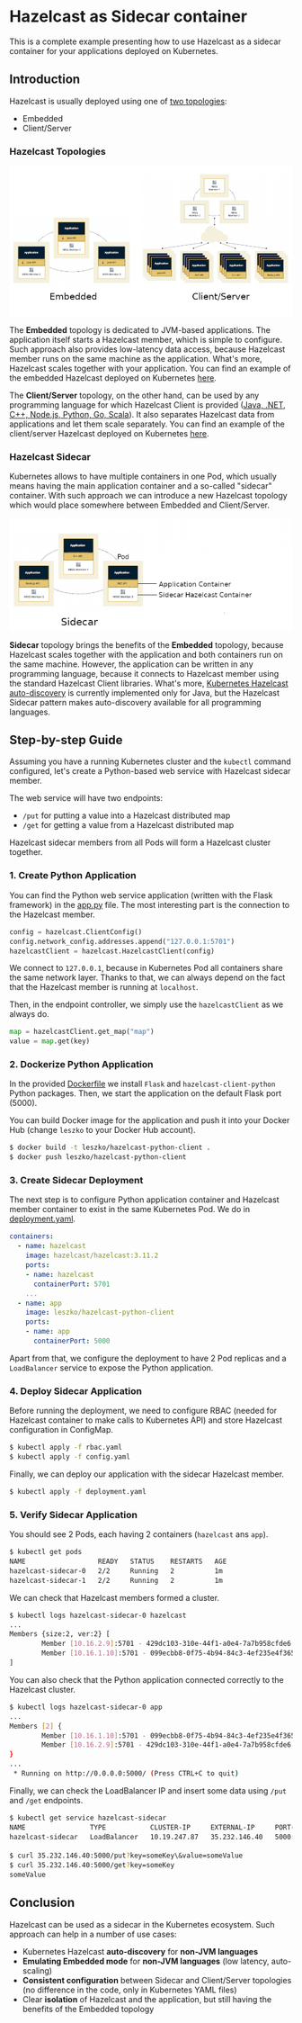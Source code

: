 # Hazelcast as Sidecar container

This is a complete example presenting how to use Hazelcast as a sidecar container for your applications deployed on Kubernetes.

## Introduction

Hazelcast is usually deployed using one of [two topologies](https://docs.hazelcast.org/docs/latest/manual/html-single/#hazelcast-topology):
* Embedded
* Client/Server

### Hazelcast Topologies
![Hazelcast Topologies](markdown/hazelcast_topology.png)

The **Embedded** topology is dedicated to JVM-based applications. The application itself starts a Hazelcast member, which is simple to configure. Such approach also provides low-latency data access, because Hazelcast member runs on the same machine as the application. What's more, Hazelcast scales together with your application. You can find an example of the embedded Hazelcast deployed on Kubernetes [here](../embedded).

The **Client/Server** topology, on the other hand, can be used by any programming language for which Hazelcast Client is provided ([Java, .NET, C++, Node.js, Python, Go, Scala](https://hazelcast.org/clients-languages/)). It also separates Hazelcast data from applications and let them scale separately. You can find an example of the client/server Hazelcast deployed on Kubernetes [here](../springboot-k8s-hello-world).

### Hazelcast Sidecar

Kubernetes allows to have multiple containers in one Pod, which usually means having the main application container and a so-called "sidecar" container. With such approach we can introduce a new Hazelcast topology which would place somewhere between Embedded and Client/Server.

![Hazelcast Sidecar](markdown/hazelcast_sidecar.png)

**Sidecar** topology brings the benefits of the **Embedded** topology, because Hazelcast scales together with the application and both containers run on the same machine. However, the application can be written in any programming language, because it connects to Hazelcast member using the standard Hazelcast Client libraries. What's more, [Kubernetes Hazelcast auto-discovery](https://github.com/hazelcast/hazelcast-kubernetes) is currently implemented only for Java, but the Hazelcast Sidecar pattern makes auto-discovery available for all programming languages.  

## Step-by-step Guide

Assuming you have a running Kubernetes cluster and the `kubectl` command configured, let's create a Python-based web service with Hazelcast sidecar member.

The web service will have two endpoints:
* `/put` for putting a value into a Hazelcast distributed map
* `/get` for getting a value from a Hazelcast distributed map

Hazelcast sidecar members from all Pods will form a Hazelcast cluster together.

### 1. Create Python Application

You can find the Python web service application (written with the Flask framework) in the [app.py](app.py) file. The most interesting part is the connection to the Hazelcast member.

```python
config = hazelcast.ClientConfig()
config.network_config.addresses.append("127.0.0.1:5701")
hazelcastClient = hazelcast.HazelcastClient(config)
``` 

We connect to `127.0.0.1`, because in Kubernetes Pod all containers share the same network layer. Thanks to that, we can always depend on the fact that the Hazelcast member is running at `localhost`.

Then, in the endpoint controller, we simply use the `hazelcastClient` as we always do.
```python
map = hazelcastClient.get_map("map")
value = map.get(key)
```

### 2. Dockerize Python Application

In the provided [Dockerfile](Dockerfile) we install `Flask` and `hazelcast-client-python` Python packages. Then, we start the application on the default Flask port (5000).

You can build Docker image for the application and push it into your Docker Hub (change `leszko` to your Docker Hub account).
```bash
$ docker build -t leszko/hazelcast-python-client .
$ docker push leszko/hazelcast-python-client 
```

### 3. Create Sidecar Deployment

The next step is to configure Python application container and Hazelcast member container to exist in the same Kubernetes Pod. We do in [deployment.yaml](deployment.yaml).

```yaml
containers:
  - name: hazelcast
    image: hazelcast/hazelcast:3.11.2
    ports:
    - name: hazelcast
      containerPort: 5701
    ...
  - name: app
    image: leszko/hazelcast-python-client
    ports:
    - name: app
      containerPort: 5000
```

Apart from that, we configure the deployment to have 2 Pod replicas and a `LoadBalancer` service to expose the Python application.

### 4. Deploy Sidecar Application

Before running the deployment, we need to configure RBAC (needed for Hazelcast container to make calls to Kubernetes API) and store Hazelcast configuration in ConfigMap.

```bash
$ kubectl apply -f rbac.yaml
$ kubectl apply -f config.yaml
```

Finally, we can deploy our application with the sidecar Hazelcast member.

```bash
$ kubectl apply -f deployment.yaml
```

### 5. Verify Sidecar Application

You should see 2 Pods, each having 2 containers (`hazelcast` ans `app`).

```bash
$ kubectl get pods
NAME                  READY   STATUS    RESTARTS   AGE
hazelcast-sidecar-0   2/2     Running   2          1m
hazelcast-sidecar-1   2/2     Running   2          1m
```

We can check that Hazelcast members formed a cluster.

```bash
$ kubectl logs hazelcast-sidecar-0 hazelcast
...
Members {size:2, ver:2} [
        Member [10.16.2.9]:5701 - 429dc103-310e-44f1-a0e4-7a7b958cfde6
        Member [10.16.1.10]:5701 - 099ecbb8-0f75-4b94-84c3-4ef235e4f365 this
]
```

You can also check that the Python application connected correctly to the Hazelcast cluster.

```bash
$ kubectl logs hazelcast-sidecar-0 app
...
Members [2] {
        Member [10.16.1.10]:5701 - 099ecbb8-0f75-4b94-84c3-4ef235e4f365
        Member [10.16.2.9]:5701 - 429dc103-310e-44f1-a0e4-7a7b958cfde6
}
...
 * Running on http://0.0.0.0:5000/ (Press CTRL+C to quit)
```

Finally, we can check the LoadBalancer IP and insert some data using `/put` and `/get` endpoints.

```bash
$ kubectl get service hazelcast-sidecar
NAME                TYPE           CLUSTER-IP     EXTERNAL-IP     PORT(S)          AGE
hazelcast-sidecar   LoadBalancer   10.19.247.87   35.232.146.40   5000:32470/TCP   4m

$ curl 35.232.146.40:5000/put?key=someKey\&value=someValue
$ curl 35.232.146.40:5000/get?key=someKey
someValue
```

## Conclusion

Hazelcast can be used as a sidecar in the Kubernetes ecosystem. Such approach can help in a number of use cases:
* Kubernetes Hazelcast **auto-discovery** for **non-JVM languages**
* **Emulating Embedded mode** for **non-JVM languages** (low latency, auto-scaling)
* **Consistent configuration** between Sidecar and Client/Server topologies (no difference in the code, only in Kubernetes YAML files)
* Clear **isolation** of Hazelcast and the application, but still having the benefits of the Embedded topology